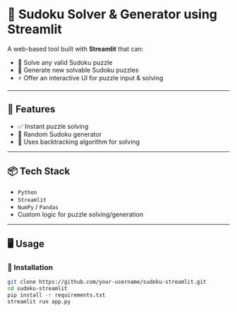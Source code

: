 # 🧩 Sudoku Solver & Generator using Streamlit

A web-based tool built with **Streamlit** that can:
- 🔢 Solve any valid Sudoku puzzle
- 🎲 Generate new solvable Sudoku puzzles
- ⚡ Offer an interactive UI for puzzle input & solving



---

## 🚀 Features

- ✅ Instant puzzle solving
- 🔁 Random Sudoku generator
- 🧠 Uses backtracking algorithm for solving

---

## 📦 Tech Stack

- `Python`
- `Streamlit`
- `NumPy` / `Pandas` 
- Custom logic for puzzle solving/generation

---

## 🖥️ Usage

### 🔧 Installation
```bash
git clone https://github.com/your-username/sudoku-streamlit.git
cd sudoku-streamlit
pip install -r requirements.txt
streamlit run app.py

